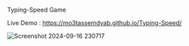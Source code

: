 
Typing-Speed Game

Live Demo : https://mo3tassemdyab.github.io/Typing-Speed/


![Screenshot 2024-09-16 230717](https://github.com/user-attachments/assets/8130125e-f463-4919-b43d-4e96fd38e4e8)
